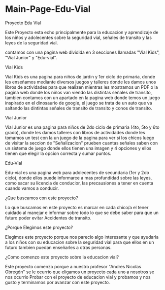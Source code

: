 # Main-Page-Edu-Vial
Proyecto Edu Vial

Este Proyecto esta echo principalmente para la educacion y aprendizaje de los niños y adolecentes sobre la seguridad vial, señales de transito y las leyes de la seguridad vial.


contamos con una pagina web dividida en 3 secciones llamadas "Vial Kids", "Vial Junior" y "Edu-vial".


Vial Kids

Vial Kids es una pagina para niños de jardin y 1er ciclo de primaria, donde les enseñamos mediante diversos juegos y talleres donde les damos unos libros de actividades para que realizen mientras les mostramos un PDF o la pagina web donde los niños van viendo las distintas señales de transito, tambien contamos con un apartado en la pagina web donde temos un juego inspirado en el dinosaurio de google, el juego se trata de un auto que va saltando las dintintas señales de transito de transito y conos de transito.


Vial Junior

Vial Junior es una pagina para niños de 2do ciclo de primaria (4to, 5to y 6to grado), donde les damos talleres con libros de actividades donde les tomamos un test con la un juego de la pagina para ver si los chicos luego de visitar la seccion de "Señalizacion" prueben cuantas señales saben con un sistema de juego donde ellos tienen una imagen y 4 opciones y ellos tienen que elegir la opcion correcta y sumar puntos.


Edu-Vial

Edu-vial es una pagina web para adolecentes de secundaria (1er y 2do ciclo), donde ellos puede informarce a mas profundidad sobre las leyes, como sacar su licencia de conducior, las precausiones a tener en cuenta cuando vamos a conducir.

¿Que buscamos con este proyecto?

Lo que buscamos en este proyecto es marcar en cada chico/a el tener cuidado al manejar e informar sobre todo lo que se debe saber para que un futuro poder evitar Accidentes de transito.


¿Porque Elegimos este proyecto?

Elegimos este proyecto porque nos parecio algo interesante y que ayudaria a los niños con su educacion sobre la seguridad vial para que ellos en un futuro tambien puedan enseñarles a otras personas.


¿Como comenzo este proyecto sobre la educacion vial?

Este proyecto comenzo porque a nuestro profesor "Andres Nicolas Obregón" se le ocurrio que eligamos un proyecto cada uno a nosotros se nos ocurrio Probar con el proyecto de educacion vial y probamos y nos gusto y terminamos por avanzar con este proyecto.
